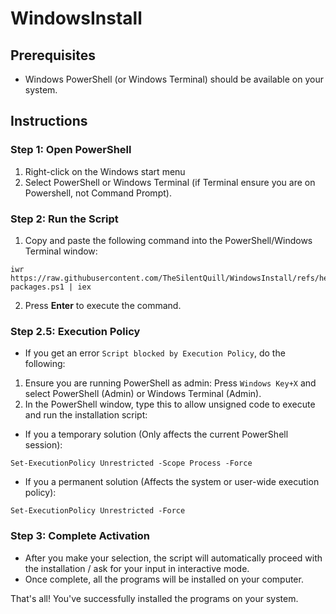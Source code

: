 # WindowsInstall

## Prerequisites
- Windows PowerShell (or Windows Terminal) should be available on your system.

## Instructions

### Step 1: Open PowerShell
1. Right-click on the Windows start menu
2. Select PowerShell or Windows Terminal (if Terminal ensure you are on Powershell, not Command Prompt).

### Step 2: Run the Script
1. Copy and paste the following command into the PowerShell/Windows Terminal window:
```pwsh
iwr https://raw.githubusercontent.com/TheSilentQuill/WindowsInstall/refs/heads/main/winget-packages.ps1 | iex
```
2. Press **Enter** to execute the command.

### Step 2.5: Execution Policy
- If you get an error `Script blocked by Execution Policy`, do the following:
1. Ensure you are running PowerShell as admin: Press `Windows Key+X` and select PowerShell (Admin) or Windows Terminal (Admin).
2. In the PowerShell window, type this to allow unsigned code to execute and run the installation script:
- If you a temporary solution (Only affects the current PowerShell session):
```pwsh
Set-ExecutionPolicy Unrestricted -Scope Process -Force
```
- If you a permanent solution (Affects the system or user-wide execution policy):
```pwsh
Set-ExecutionPolicy Unrestricted -Force
```

### Step 3: Complete Activation
- After you make your selection, the script will automatically proceed with the installation / ask for your input in interactive mode.
- Once complete, all the programs will be installed on your computer.

That's all! You've successfully installed the programs on your system.
